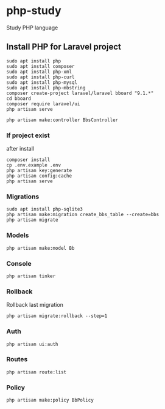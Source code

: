 # php-study
Study PHP language

## Install PHP for Laravel project
```
sudo apt install php
sudo apt install composer
sudo apt install php-xml
sudo apt install php-curl
sudo apt install php-mysql
sudo apt install php-mbstring
composer create-project laravel/laravel bboard "9.1.*"
cd bboard
composer require laravel/ui
php artisan serve

php artisan make:controller BbsController
```
### If project exist
after install
```
composer install
cp .env.example .env
php artisan key:generate
php artisan config:cache
php artisan serve
```

### Migrations
```
sudo apt install php-sqlite3
php artisan make:migration create_bbs_table --create=bbs
php artisan migrate
```

### Models
```
php artisan make:model Bb
```

### Console
```
php artisan tinker
```

### Rollback
Rollback last migration
```
php artisan migrate:rollback --step=1
```

### Auth
```
php artisan ui:auth
```

### Routes
```
php artisan route:list
```

### Policy
```
php artisan make:policy BbPolicy
```
